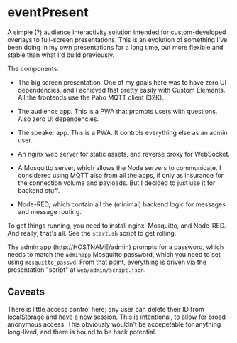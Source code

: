 # eventPresent

A simple (?) audience interactivity solution intended for custom-developed overlays to full-screen
presentations. This is an evolution of something I've been doing in my own presentations for
a long time, but more flexible and stable than what I'd build previously.

The components:

* The big screen presentation. One of my goals here was to have zero UI dependencies, and I achieved that
  pretty easily with Custom Elements. All the frontends use the Paho MQTT client (32K).

* The audience app. This is a PWA that prompts users with questions. Also zero UI dependencies.

* The speaker app. This is a PWA. It controls everything else as an admin user.

* An nginx web server for static assets, and reverse proxy for WebSocket.

* A Mosquitto server, which allows the Node servers to communicate. I considered using 
  MQTT also from all the apps, if only as insurance for the connection volume and payloads.
  But I decided to just use it for backend stuff.

* Node-RED, which contain all the (minimal) backend logic for messages and message
  routing.

To get things running, you need to install nginx, Mosquitto, and Node-RED. And really, that's all. See the
`start.sh` script to get rolling.

The admin app (http://HOSTNAME/admin) prompts for a password, which needs to match the `adminapp` Mosquitto
password, which you need to set using `mosquitto_passwd`. From that point, everything is driven via the 
presentation "script" at `web/admin/script.json`.

## Caveats

There is little access control here; any user can delete their ID from localStorage and have a new session. 
This is intentional, to allow for broad anonymous access. This obviously wouldn't be accepetable for anything 
long-lived, and there is bound to be hack potential.


